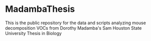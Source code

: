 # MadambaThesis
This is the public repository for the data and scripts analyzing mouse decomposition VOCs from Dorothy Madamba's Sam Houston State University Thesis in Biology
